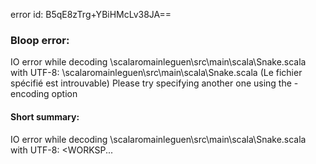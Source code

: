 error id: B5qE8zTrg+YBiHMcLv38JA==
### Bloop error:

IO error while decoding <WORKSPACE>\scalaromainleguen\src\main\scala\Snake.scala with UTF-8: <WORKSPACE>\scalaromainleguen\src\main\scala\Snake.scala (Le fichier spécifié est introuvable)
Please try specifying another one using the -encoding option
#### Short summary: 

IO error while decoding <WORKSPACE>\scalaromainleguen\src\main\scala\Snake.scala with UTF-8: <WORKSP...